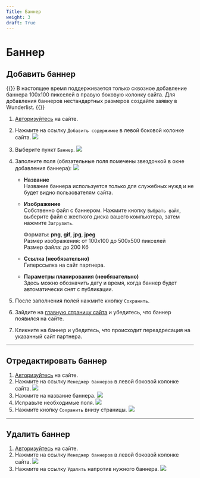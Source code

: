 ```yaml
---
Title: Баннер
weight: 3
draft: True
---
```


# Баннер

## Добавить баннер

{{<hint warning>}}
В настоящее время поддерживается только сквозное добавление баннера 100х100 пикселей в правую боковую колонку сайта. Для добавления баннеров нестандартных размеров создайте заявку в Wunderlist.
{{</hint>}}


1. [Авторизуйтесь](../auth) на сайте.

1. Нажмите на ссылку `Добавить содержимое` в левой боковой колонке сайта. ![](../img/create_content_link.png)

1. Выберите пункт `Баннер`. ![](../img/create_banner_link.png)

1. Заполните поля (обязательные поля помечены звездочкой в окне добавления баннера): ![](../img/banner_fields.png)

    - **Название**  
    Название баннера используется только для служебных нужд и не будет видно пользователям сайта.

    - **Изображение**  
    Собственно файл с баннером. Нажмите кнопку `Выбрать файл`, выберите файл с жесткого диска вашего компьютера, затем нажмите `Загрузить`.

        Форматы: **png**, **gif**, **jpg**, **jpeg**  
        Размер изображения: от 100x100 до 500x500 пикселей  
        Размер файла: до 200 Кб

    - **Ссылка (необязательно)**  
    Гиперссылка на сайт партнера.

    - **Параметры планирования (необязательно)**  
    Здесь можно обозначить дату и время, когда баннер будет автоматически снят с публикации.

1. После заполнения полей нажмите кнопку `Сохранить`.  

1. Зайдите на [главную страницу сайта](http://zzr.ru) и убедитесь, что баннер появился на сайте.

1. Кликните на баннер и убедитесь, что происходит переадресация на указанный сайт партнера.

--------

## Отредактировать баннер

1. [Авторизуйтесь](../auth) на сайте.
1. Нажмите на ссылку `Менеджер баннеров` в левой боковой колонке сайта. ![](../img/bannermanager_link.png)
1. Нажмите на название баннера. ![](../img/bannermanager_page_click_bannertitle.png)
1. Исправьте необходимые поля. ![](../img/edit_banner_page.png)
1. Нажмите кнопку `Сохранить` внизу страницы. ![](../img/edit_banner_page_click_save.png)

--------

## Удалить баннер

1. [Авторизуйтесь](../auth) на сайте.
1. Нажмите на ссылку `Менеджер баннеров` в левой боковой колонке сайта. ![](../img/bannermanager_link.png)
1. Нажмите на ссылку `Удалить` напротив нужного баннера. ![](../img/bannermanager_page_delete_banner.png)

